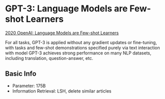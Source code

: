 <!-- ---
layout: default
title: "GPT-3: Few-shot"
parent: Large Language Models
nav_order: 3
--- -->

# GPT-3: Language Models are Few-shot Learners

[2020 OpenAI: Language Models are Few-shot Learners](https://arxiv.org/pdf/2005.14165.pdf)

For all tasks, GPT-3 is applied without any gradient updates or fine-tuning, with tasks and few-shot demonstrations specified purely via text interaction with model GPT-3 achieves strong performance on many NLP datasets, including translation, question-answer, etc.

## Basic Info

- Parameter: 175B
- Information Retrieval: LSH, delete similar articles